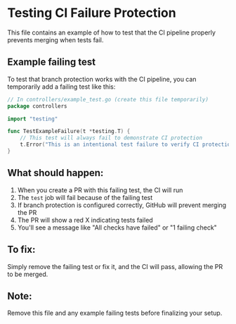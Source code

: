 # Testing CI Failure Protection

This file contains an example of how to test that the CI pipeline properly prevents merging when tests fail.

## Example failing test

To test that branch protection works with the CI pipeline, you can temporarily add a failing test like this:

```go
// In controllers/example_test.go (create this file temporarily)
package controllers

import "testing"

func TestExampleFailure(t *testing.T) {
    // This test will always fail to demonstrate CI protection
    t.Error("This is an intentional test failure to verify CI protection works")
}
```

## What should happen:

1. When you create a PR with this failing test, the CI will run
2. The `test` job will fail because of the failing test
3. If branch protection is configured correctly, GitHub will prevent merging the PR
4. The PR will show a red X indicating tests failed
5. You'll see a message like "All checks have failed" or "1 failing check"

## To fix:

Simply remove the failing test or fix it, and the CI will pass, allowing the PR to be merged.

## Note:

Remove this file and any example failing tests before finalizing your setup.